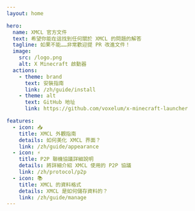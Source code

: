 ```yaml
---
layout: home

hero:
  name: XMCL 官方文件
  text: 希望你能在這找到任何關於 XMCL 的問題的解答
  tagline: 如果不能……非常歡迎提 PR 改進文件！
  image:
    src: /logo.png
    alt: X Minecraft 啟動器
  actions:
    - theme: brand
      text: 安裝指南
      link: /zh/guide/install
    - theme: alt
      text: GitHub 地址
      link: https://github.com/voxelum/x-minecraft-launcher 

features:
  - icon: 📥
    title: XMCL 外觀指南
    details: 如何美化 XMCL 界面？
    link: /zh/guide/appearance
  - icon: ⚡️
    title: P2P 聯機協議詳細說明
    details: 將詳細介紹 XMCL 使用的 P2P 協議
    link: /zh/protocol/p2p
  - icon: 📚
    title: XMCL 的資料格式
    details: XMCL 是如何儲存資料的？
    link: /zh/guide/manage
---
```




